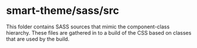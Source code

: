 # smart-theme/sass/src

This folder contains SASS sources that mimic the component-class hierarchy. These files
are gathered in to a build of the CSS based on classes that are used by the build.
